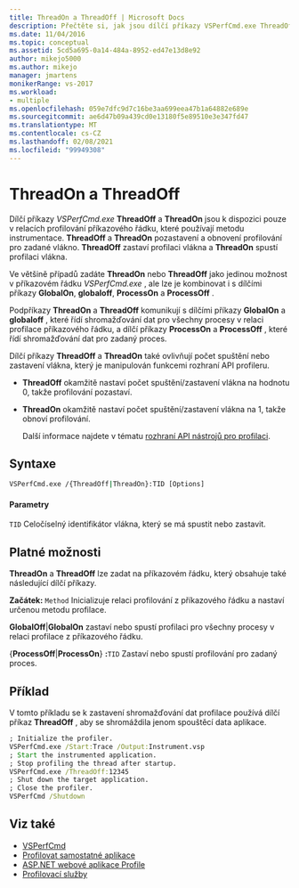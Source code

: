 ```yaml
---
title: ThreadOn a ThreadOff | Microsoft Docs
description: Přečtěte si, jak jsou dílčí příkazy VSPerfCmd.exe ThreadOff a ThreadOn dostupné jenom v relacích profilování příkazového řádku, které používají metodu instrumentace.
ms.date: 11/04/2016
ms.topic: conceptual
ms.assetid: 5cd5a695-0a14-484a-8952-ed47e13d8e92
author: mikejo5000
ms.author: mikejo
manager: jmartens
monikerRange: vs-2017
ms.workload:
- multiple
ms.openlocfilehash: 059e7dfc9d7c16be3aa699eea47b1a64882e689e
ms.sourcegitcommit: ae6d47b09a439cd0e13180f5e89510e3e347fd47
ms.translationtype: MT
ms.contentlocale: cs-CZ
ms.lasthandoff: 02/08/2021
ms.locfileid: "99949308"
---
```

# <a name="threadon-and-threadoff"></a>ThreadOn a ThreadOff
Dílčí příkazy *VSPerfCmd.exe* **ThreadOff** a **ThreadOn** jsou k dispozici pouze v relacích profilování příkazového řádku, které používají metodu instrumentace. **ThreadOff** a **ThreadOn** pozastavení a obnovení profilování pro zadané vlákno. **ThreadOff** zastaví profilaci vlákna a **ThreadOn** spustí profilaci vlákna.

 Ve většině případů zadáte **ThreadOn** nebo **ThreadOff** jako jedinou možnost v příkazovém řádku *VSPerfCmd.exe* , ale lze je kombinovat i s dílčími příkazy **GlobalOn**, **globaloff**, **ProcessOn** a **ProcessOff** .

 Podpříkazy **ThreadOn** a **ThreadOff** komunikují s dílčími příkazy **GlobalOn** a **globaloff** , které řídí shromažďování dat pro všechny procesy v relaci profilace příkazového řádku, a dílčí příkazy **ProcessOn** a **ProcessOff** , které řídí shromažďování dat pro zadaný proces.

 Dílčí příkazy **ThreadOff** a **ThreadOn** také ovlivňují počet spuštění nebo zastavení vlákna, který je manipulován funkcemi rozhraní API profileru.

- **ThreadOff** okamžitě nastaví počet spuštění/zastavení vlákna na hodnotu 0, takže profilování pozastaví.

- **ThreadOn** okamžitě nastaví počet spuštění/zastavení vlákna na 1, takže obnoví profilování.

  Další informace najdete v tématu [rozhraní API nástrojů pro profilaci](../profiling/profiling-tools-apis.md).

## <a name="syntax"></a>Syntaxe

```cmd
VSPerfCmd.exe /{ThreadOff|ThreadOn}:TID [Options]

```

#### <a name="parameters"></a>Parametry
 `TID` Celočíselný identifikátor vlákna, který se má spustit nebo zastavit.

## <a name="valid-options"></a>Platné možnosti
 **ThreadOn** a **ThreadOff** lze zadat na příkazovém řádku, který obsahuje také následující dílčí příkazy.

 **Začátek:** `Method` Inicializuje relaci profilování z příkazového řádku a nastaví určenou metodu profilace.

 **GlobalOff**&#124;**GlobalOn** zastaví nebo spustí profilaci pro všechny procesy v relaci profilace z příkazového řádku.

 {**ProcessOff**&#124;**ProcessOn**} **:**`TID` Zastaví nebo spustí profilování pro zadaný proces.

## <a name="example"></a>Příklad
 V tomto příkladu se k zastavení shromažďování dat profilace používá dílčí příkaz **ThreadOff** , aby se shromáždila jenom spouštěcí data aplikace.

```cmd
; Initialize the profiler.
VSPerfCmd.exe /Start:Trace /Output:Instrument.vsp
; Start the instrumented application.
; Stop profiling the thread after startup.
VSPerfCmd.exe /ThreadOff:12345
; Shut down the target application.
; Close the profiler.
VSPerfCmd /Shutdown

```

## <a name="see-also"></a>Viz také
- [VSPerfCmd](../profiling/vsperfcmd.md)
- [Profilovat samostatné aplikace](../profiling/command-line-profiling-of-stand-alone-applications.md)
- [ASP.NET webové aplikace Profile](../profiling/command-line-profiling-of-aspnet-web-applications.md)
- [Profilovací služby](../profiling/command-line-profiling-of-services.md)
